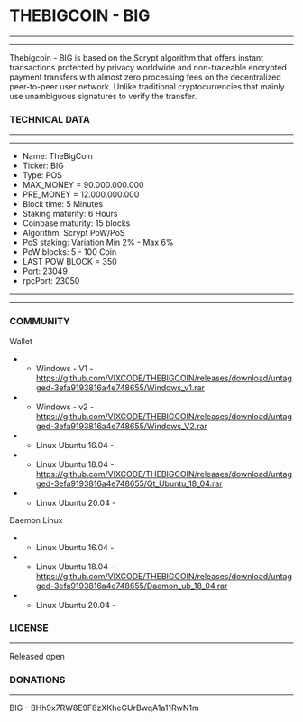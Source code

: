 # THEBIGCOIN - BIG

-------
-------

Thebigcoin - BIG is based on the Scrypt algorithm that offers instant transactions protected by privacy worldwide and non-traceable encrypted payment transfers with almost zero processing fees on the decentralized peer-to-peer user network. Unlike traditional cryptocurrencies that mainly use unambiguous signatures to verify the transfer.
  
### TECHNICAL DATA

-------
-------
  *  Name: TheBigCoin
  *  Ticker: BIG
  *  Type: POS
  *  MAX_MONEY = 90.000.000.000
  *  PRE_MONEY =  12.000.000.000
  *  Block time: 5 Minutes
  *  Staking maturity: 6 Hours
  *  Coinbase maturity: 15 blocks
  *  Algorithm: Scrypt PoW/PoS
  *  PoS staking: Variation Min 2% - Max 6% 
  *  PoW blocks: 5 - 100 Coin
  *  LAST POW BLOCK = 350
  *  Port: 23049
  *  rpcPort: 23050
-------
-------

### COMMUNITY

Wallet

* - Windows -  V1 - https://github.com/VIXCODE/THEBIGCOIN/releases/download/untagged-3efa9193816a4e748655/Windows_v1.rar
* - Windows -  v2 - https://github.com/VIXCODE/THEBIGCOIN/releases/download/untagged-3efa9193816a4e748655/Windows_V2.rar
* - Linux Ubuntu 16.04 - 
* - Linux Ubuntu 18.04 - https://github.com/VIXCODE/THEBIGCOIN/releases/download/untagged-3efa9193816a4e748655/Qt_Ubuntu_18_04.rar
* - Linux Ubuntu 20.04 - 

Daemon Linux

* - Linux Ubuntu 16.04 - 
* - Linux Ubuntu 18.04 - https://github.com/VIXCODE/THEBIGCOIN/releases/download/untagged-3efa9193816a4e748655/Daemon_ub_18_04.rar
* - Linux Ubuntu 20.04 - 

### LICENSE
-------

Released open

### DONATIONS
-------

BIG - BHh9x7RW8E9F8zXKheGUrBwqA1a11RwN1m
